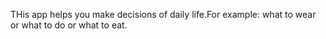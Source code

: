 THis app helps you make decisions of daily life.For example: what to wear or what to do or what to eat.
